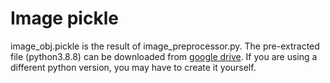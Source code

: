 # Image pickle

image_obj.pickle is the result of image_preprocessor.py. The pre-extracted file (python3.8.8) can be downloaded from [google drive](https://drive.google.com/file/d/1uktgTrt6kxRsr2-WrozaJrtjXk0G2wCo/view?usp=sharing). If you are using a different python version, you may have to create it yourself.